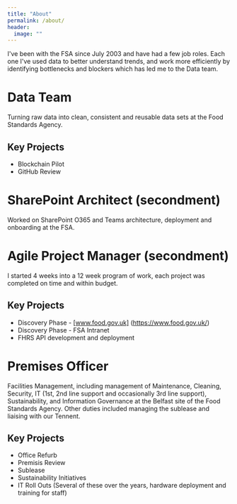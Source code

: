 ```yaml
---
title: "About"
permalink: /about/
header:
  image: ""
---
```


I've been with the FSA since July 2003 and have had a few job roles.  Each one I've used data to better understand trends, and work more efficiently by identifying bottlenecks and blockers which has led me to the Data team.  

# Data Team

Turning raw data into clean, consistent and reusable data sets at the Food Standards Agency.

## Key Projects
*   Blockchain Pilot
*   GitHub Review

# SharePoint Architect (secondment)

Worked on SharePoint O365 and Teams architecture, deployment and onboarding at the FSA.

# Agile Project Manager (secondment)

I started 4 weeks into a 12 week program of work, each project was completed on time and within budget.

## Key Projects
*   Discovery Phase - [www.food.gov.uk] (https://www.food.gov.uk/)
*   Discovery Phase - FSA Intranet
*   FHRS API development and deployment

# Premises Officer

Facilities Management, including management of Maintenance, Cleaning, Security, IT (1st, 2nd line support and occasionally 3rd line support), Sustainability, and Information Governance at the Belfast site of the Food Standards Agency.  Other duties included managing the sublease and liaising with our Tennent.

## Key Projects
*   Office Refurb
*   Premisis Review
*   Sublease
*   Sustainability Initiatives
*   IT Roll Outs (Several of these over the years, hardware deployment and training for staff)
